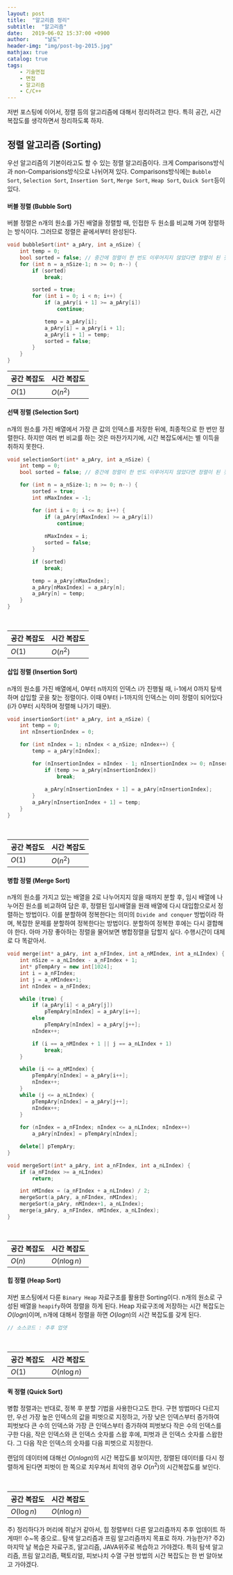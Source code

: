 ```yaml
---
layout: post
title:  "알고리즘 정리"
subtitle:  "알고리즘"
date:   2019-06-02 15:37:00 +0900
author:     "날도"
header-img: "img/post-bg-2015.jpg"
mathjax: true
catalog: true
tags: 
    - 기술면접
    - 면접
    - 알고리즘
    - C/C++
---
```


저번 포스팅에 이어서, 정렬 등의 알고리즘에 대해서 정리하려고 한다.
특히 공간, 시간복잡도를 생각하면서 정리하도록 하자.

## 정렬 알고리즘 (Sorting)
우선 알고리즘의 기본이라고도 할 수 있는 정렬 알고리즘이다. 크게 Comparisons방식과 non-Comparisions방식으로 나뉘어져 있다.
Comparisons방식에는 `Bubble Sort`, `Selection Sort`, `Insertion Sort`, `Merge Sort`, `Heap Sort`, `Quick Sort`등이 있다.

#### 버블 정렬 (Bubble Sort)
버블 정렬은 n개의 원소를 가진 배열을 정렬할 때, 인접한 두 원소를 비교해 가며 정렬하는 방식이다. 그러므로 정렬은 끝에서부터 완성된다.

```cpp
void bubbleSort(int* a_pAry, int a_nSize) {
	int temp = 0;
	bool sorted = false; // 중간에 정렬이 한 번도 이루어지지 않았다면 정렬이 된 것이므로 정렬 중단
	for (int n = a_nSize-1; n >= 0; n--) {
		if (sorted)
			break;

		sorted = true;
		for (int i = 0; i < n; i++) {
			if (a_pAry[i + 1] >= a_pAry[i])
				continue;

			temp = a_pAry[i];
			a_pAry[i] = a_pAry[i + 1];
			a_pAry[i + 1] = temp;
			sorted = false;
		}
	}
}
```


공간 복잡도 | 시간 복잡도 
---------|----------
 $O(1)$ | $O(n^2)$

 

#### 선택 정렬 (Selection Sort)
n개의 원소를 가진 배열에서 가장 큰 값의 인덱스를 저장한 뒤에, 최종적으로 한 번만 정렬한다. 하지만 여러 번 비교를 하는 것은 마찬가지기에, 시간 복잡도에서는 별 이득을 취하지 못한다.

```cpp
void selectionSort(int* a_pAry, int a_nSize) {
	int temp = 0;
	bool sorted = false; // 중간에 정렬이 한 번도 이루어지지 않았다면 정렬이 된 것이므로 정렬 중단

	for (int n = a_nSize-1; n >= 0; n--) {
		sorted = true;
		int nMaxIndex = -1;

		for (int i = 0; i <= n; i++) {
			if (a_pAry[nMaxIndex] >= a_pAry[i])
				continue;
			
			nMaxIndex = i;
			sorted = false;
		}

		if (sorted)
			break;

		temp = a_pAry[nMaxIndex];
		a_pAry[nMaxIndex] = a_pAry[n];
		a_pAry[n] = temp;
	}
}
```
<br>

공간 복잡도 | 시간 복잡도 
---------|----------
 $O(1)$ | $O(n^2)$



#### 삽입 정렬 (Insertion Sort)
n개의 원소를 가진 배열에서, 0부터 n까지의 인덱스 i가 진행될 때, i-1에서 0까지 탐색하며 삽입할 곳을 찾는 정렬이다. 이때 0부터 i-1까지의 인덱스는 이미 정렬이 되어있다(i가 0부터 시작하며 정렬해 나가기 때문).

```cpp
void insertionSort(int* a_pAry, int a_nSize) {
	int temp = 0;
	int nInsertionIndex = 0;

	for (int nIndex = 1; nIndex < a_nSize; nIndex++) {
		temp = a_pAry[nIndex];

		for (nInsertionIndex = nIndex - 1; nInsertionIndex >= 0; nInsertionIndex--) {
			if (temp >= a_pAry[nInsertionIndex])
				break;
				
			a_pAry[nInsertionIndex + 1] = a_pAry[nInsertionIndex];
		}
		a_pAry[nInsertionIndex + 1] = temp;
	}
}
```
<br>

공간 복잡도 | 시간 복잡도 
---------|----------
 $O(1)$ | $O(n^2)$


#### 병합 정렬 (Merge Sort)
n개의 원소를 가지고 있는 배열을 2로 나누어지지 않을 때까지 분할 후, 임시 배열에
나누어진 원소를 비교하여 담은 후, 정렬된 임시배열을 원래 배열에 다시 대입함으로서 정렬하는 방법이다. 이를 분할하여 정복한다는 의미의 `Divide and conquer` 방법이라 하며, 복잡한 문제를 분할하여 정복한다는 방법이다. 분할하여 정복한 후에는 다시 결합해야 한다. 아마 가장 좋아하는 정렬을 물어보면 병합정렬을 답할지 싶다. 수행시간이 대체로 다 똑같아서.

```cpp
void merge(int* a_pAry, int a_nFIndex, int a_nMIndex, int a_nLIndex) {
	int nSize = a_nLIndex - a_nFIndex + 1;
	int* pTempAry = new int[1024];
	int i = a_nFIndex;
	int j = a_nMIndex+1;
	int nIndex = a_nFIndex;

	while (true) {
		if (a_pAry[i] < a_pAry[j])
			pTempAry[nIndex] = a_pAry[i++];
		else
			pTempAry[nIndex] = a_pAry[j++];
		nIndex++;

		if (i == a_nMIndex + 1 || j == a_nLIndex + 1)
			break;
	}

	while (i <= a_nMIndex) {
		pTempAry[nIndex] = a_pAry[i++];
		nIndex++;
	}
	while (j <= a_nLIndex) {
		pTempAry[nIndex] = a_pAry[j++];
		nIndex++;
	}
		 
	for (nIndex = a_nFIndex; nIndex <= a_nLIndex; nIndex++)
		a_pAry[nIndex] = pTempAry[nIndex];

	delete[] pTempAry;
}

void mergeSort(int* a_pAry, int a_nFIndex, int a_nLIndex) {
	if (a_nFIndex >= a_nLIndex)
		return;

	int nMIndex = (a_nFIndex + a_nLIndex) / 2;
	mergeSort(a_pAry, a_nFIndex, nMIndex);
	mergeSort(a_pAry, nMIndex+1, a_nLIndex);
	merge(a_pAry, a_nFIndex, nMIndex, a_nLIndex);
}
```
<br>

공간 복잡도 | 시간 복잡도 
---------|----------
 $O(n)$ | $O(n\log{n})$


#### 힙 정렬 (Heap Sort)
 저번 포스팅에서 다룬 `Binary Heap` 자료구조를 활용한 Sorting이다. n개의 원소로 구성된 배열을 `heapify`하여 정렬을 하게 된다. Heap 자료구조에 저장하는 시간 복잡도는 $O(log{n})$이며, n개에 대해서 정렬을 하면 $O(log{n})$의 시간 복잡도를 갖게 된다.

 ```cpp
 // 소스코드 : 추후 업뎃
 ```
 <br>

공간 복잡도 | 시간 복잡도 
---------|----------
 $O(1)$ | $O(n\log{n})$

#### 퀵 정렬 (Quick Sort)
병합 정렬과는 반대로, 정복 후 분할 기법을 사용한다고도 한다. 구현 방법마다 다르지만, 우선 가장 높은 인덱스의 값을 피벗으로 지정하고, 가장 낮은 인덱스부터 증가하여 피벗보다 큰 수의 인덱스와 가장 큰 인덱스부터 증가하여 피벗보다 작은 수의 인덱스를 구한 다음, 작은 인덱스와 큰 인덱스 숫자를 스왑 후에, 피벗과 큰 인덱스 숫자를 스왑한다. 그 다음 작은 인덱스의 숫자를 다음 피벗으로 지정한다.<br>

랜덤의 데이터에 대해선 $O(nlogn)$의 시간 복잡도를 보이지만, 정렬된 데이터를 다시 정렬하게 된다면 피벗이 한 쪽으로 치우쳐서 최악의 경우 $O(n^2)$의 시간복잡도를 보인다.

 <br>

공간 복잡도 | 시간 복잡도 
---------|----------
 $O(\log n)$ | $O(n\log{n})$


주) 정리하다가 머리에 쥐날거 같아서, 힙 정렬부터 다른 알고리즘까지 추후 업데이트 하게따!! 수~목 중으로.. 탐색 알고리즘과 프림 알고리즘까지 목표로 하자. 가능한가?
주2) 마지막 날 복습은 자료구조, 알고리즘, JAVA위주로 복습하고 가야겠다. 특히 탐색 알고리즘, 프림 알고리즘, 팩토리얼, 피보나치 수열 구현 방법의 시간 복잡도는 한 번 알아보고 가야겠다.